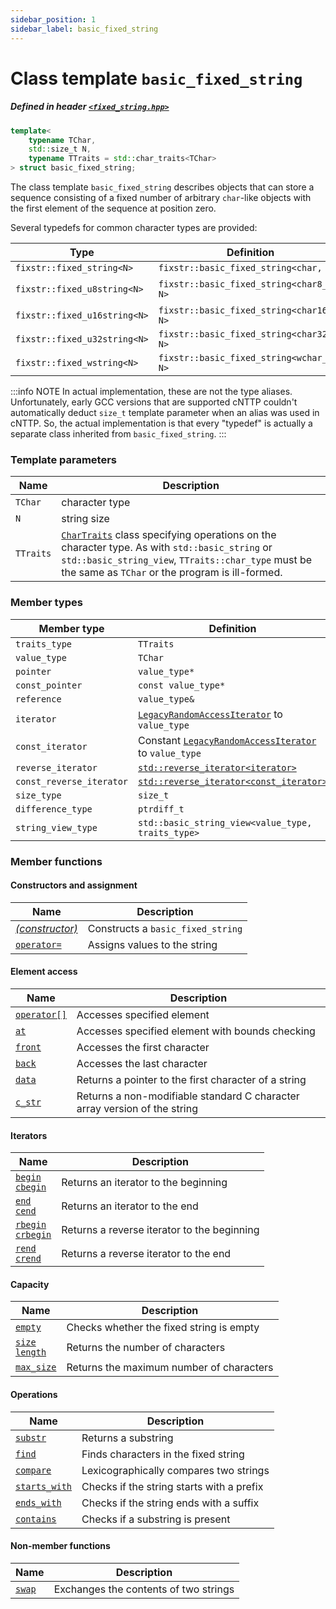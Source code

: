 ```yaml
---
sidebar_position: 1
sidebar_label: basic_fixed_string
---
```


# Class template `basic_fixed_string`

##### Defined in header [`<fixed_string.hpp>`](https://github.com/unterumarmung/fixed_string/blob/master/include/fixed_string.hpp)

```cpp
template<
    typename TChar,
    std::size_t N,
    typename TTraits = std::char_traits<TChar>
> struct basic_fixed_string;
```

The class template `basic_fixed_string` describes objects that can store a sequence consisting of a fixed number of arbitrary `char`-like objects with the first element of the sequence at position zero.

Several typedefs for common character types are provided:

| Type                         | Definition                                |               |
| ---------------------------- | ----------------------------------------- | ------------- |
| `fixstr::fixed_string<N>`    | `fixstr::basic_fixed_string<char, N>`     |               |
| `fixstr::fixed_u8string<N>`  | `fixstr::basic_fixed_string<char8_t, N>`  | *since C++20* |
| `fixstr::fixed_u16string<N>` | `fixstr::basic_fixed_string<char16_t, N>` |               |
| `fixstr::fixed_u32string<N>` | `fixstr::basic_fixed_string<char32_t, N>` |               |
| `fixstr::fixed_wstring<N>`   | `fixstr::basic_fixed_string<wchar_t, N>`  |               |

:::info NOTE
In actual implementation, these are not the type aliases. Unfortunately, early GCC versions that are supported cNTTP couldn't automatically deduct `size_t` template parameter when an alias was used in cNTTP. So, the actual implementation is that every "typedef" is actually a separate class inherited from `basic_fixed_string`.
:::

### Template parameters

| Name      | Description |
| --------- | ----------- |
| `TChar`   | character type |
| `N`       | string size |
| `TTraits` | [`CharTraits`](https://en.cppreference.com/w/cpp/named_req/CharTraits) class specifying operations on the character type. As with `std::basic_string` or `std::basic_string_view`, `TTraits::char_type` must be the same as `TChar` or the program is ill-formed. |

### Member types

| Member type            | Definition |
| ---------------------- | ---------- |
| `traits_type`          | `TTraits` |
| `value_type`           | `TChar` |
| `pointer`              | `value_type*` |
| `const_pointer`        | `const value_type*` |
| `reference`            | `value_type&` |
| `iterator`             | [`LegacyRandomAccessIterator`](https://en.cppreference.com/w/cpp/named_req/RandomAccessIterator) to `value_type` |
| `const_iterator`       | Constant [`LegacyRandomAccessIterator`](https://en.cppreference.com/w/cpp/named_req/RandomAccessIterator) to `value_type` |
| `reverse_iterator`     | [`std::reverse_iterator<iterator>`](https://en.cppreference.com/w/cpp/iterator/reverse_iterator) |
| `const_reverse_iterator` | [`std::reverse_iterator<const_iterator>`](https://en.cppreference.com/w/cpp/iterator/reverse_iterator) |
| `size_type`            | `size_t` |
| `difference_type`      | `ptrdiff_t` |
| `string_view_type`     | `std::basic_string_view<value_type, traits_type>` |

### Member functions

#### Constructors and assignment

| Name                                               | Description                       |
| -------------------------------------------------- | --------------------------------- |
| [*(constructor)*](./member-functions/constructors) | Constructs a `basic_fixed_string` |
| [`operator=`](./member-functions/operator-assign)  | Assigns values to the string      |

#### Element access

| Name                                           | Description                                          |
| ---------------------------------------------- | ---------------------------------------------------- |
| [`operator[]`](./member-functions/operator-at) | Accesses specified element                           |
| [`at`](./member-functions/at)                  | Accesses specified element with bounds checking      |
| [`front`](./member-functions/front)            | Accesses the first character                         |
| [`back`](./member-functions/back)              | Accesses the last character                          |
| [`data`](./member-functions/data)              | Returns a pointer to the first character of a string |
| [`c_str`](./member-functions/c_str)            | Returns a non-modifiable standard C character array version of the string |

#### Iterators

| Name                                                  | Description                                 |
| ----------------------------------------------------- | ------------------------------------------- |
| [`begin` <br/> `cbegin`](./member-functions/begin)    | Returns an iterator to the beginning        |
| [`end` <br/> `cend`](./member-functions/end)          | Returns an iterator to the end              |
| [`rbegin` <br/> `crbegin`](./member-functions/rbegin) | Returns a reverse iterator to the beginning |
| [`rend` <br/> `crend`](./member-functions/rend)       | Returns a reverse iterator to the end       |

#### Capacity

| Name                                             | Description                              |
| ------------------------------------------------ | ---------------------------------------- |
| [`empty`](./member-functions/empty)              | Checks whether the fixed string is empty |
| [`size` <br/> `length`](./member-functions/size) | Returns the number of characters         |
| [`max_size`](./member-functions/max_size)        | Returns the maximum number of characters |

#### Operations

| Name | Description |
| --- | --- |
| [`substr`](./member-functions/substr) | Returns a substring |
| [`find`](./member-functions/find.mdx) | Finds characters in the fixed string |
| [`compare`](./member-functions/compare) | Lexicographically compares two strings |
| [`starts_with`](./member-functions/starts_with) | Checks if the string starts with a prefix |
| [`ends_with`](./member-functions/ends_with) | Checks if the string ends with a suffix |
| [`contains`](./member-functions/contains) | Checks if a substring is present |

#### Non-member functions

| Name | Description |
| ---- | ----------- |
| [`swap`](./free-functions/swap) | Exchanges the contents of two strings |

